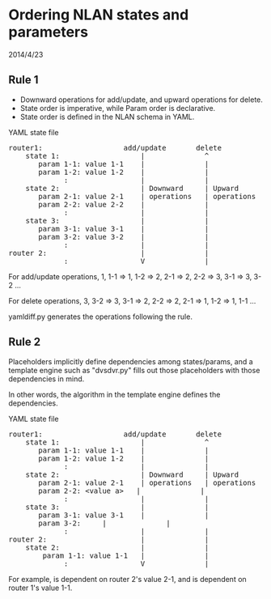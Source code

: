 Ordering NLAN states and parameters
===================================
2014/4/23

Rule 1
------
* Downward operations for add/update, and upward operations for delete.
* State order is imperative, while Param order is declarative.
* State order is defined in the NLAN schema in YAML.

YAML state file
<pre>
router1:                   add/update       delete
    state 1:                   |              ^
       param 1-1: value 1-1    |              |
       param 1-2: value 1-2    |              |
             :                 |              |
    state 2:                   | Downward     | Upward
       param 2-1: value 2-1    | operations   | operations
       param 2-2: value 2-2    |              |
             :                 |              |
    state 3:                   |              |
       param 3-1: value 3-1    |              |
       param 3-2: value 3-2    |              |
             :                 |              |
router 2:                      |              |
             :                 V              |
</pre>

For add/update operations,
1, 1-1 => 1, 1-2 => 2, 2-1 => 2, 2-2 => 3, 3-1 => 3, 3-2 ...
  
For delete operations,
3, 3-2 => 3, 3-1 => 2, 2-2 => 2, 2-1 => 1, 1-2 => 1, 1-1 ...

yamldiff.py generates the operations following the rule.


Rule 2
------
Placeholders implicitly define dependencies among states/params, and a template engine such as "dvsdvr.py" fills out those placeholders with those dependencies in mind.

In other words, the algorithm in the template engine defines the dependencies.

YAML state file
<pre>
router1:                   add/update       delete
    state 1:                   |              ^
       param 1-1: value 1-1    |              |
       param 1-2: value 1-2    |              |
             :                 |              |
    state 2:                   | Downward     | Upward
       param 2-1: value 2-1    | operations   | operations
       param 2-2: &ltvalue a&gt   |              |
             :                 |              |
    state 3:                   |              |
       param 3-1: value 3-1    |              |
       param 3-2: <value b>    |              |
             :                 |              |
router 2:                      |              |
    state 2:                   |              |
        param 1-1: value 1-1   |              |
             :                 V              |
</pre>

For example, <value b> is dependent on router 2's value 2-1, and <value a> is dependent on router 1's value 1-1.

